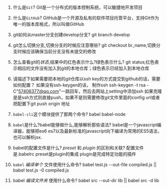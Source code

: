 1. 什么是`Git`?
Git是一个分布式的版本控制系统，可以敏捷地开发项目

2. 什么是`GitHub`?
GitHub是一个开源及私有的软件项目托管平台，支持Git作为唯一的版本库格式，所以叫做GitHub

3. git如何从master分支创建develop分支?
git branch develop

4. git怎么切换分支,切换分支的时候应注意哪些?
git checkout br_name,切换分支时候应该确保当前分支没有未提交的修改

5. 怎么查看git的*状态*,结果中的红色表示什么?绿色表示什么?
git status;红色表示相应的文件没有加入到git的本地仓库；绿色表示已经加入到本地仓库

5. 请描述下如果需要把本地的git仓库以ssh key的方式提交到github的话，需要如何配置？
 如果没有ssh-keygen的话， 制作ssh ssh-keygen -t rsa -C"57406377@qq.com"一路回车，然后去网站上setting中添加ssh
 如果克隆是是ssh方式则直接push，如果不是则需要修改git文件里面的config url或者把配置下git push origin 地址

6. `babel-cli`这个模块提供了那两个命令?
babel babel-node

7. `babel`是什么?babel能够做什么,能够解析那些语法?
 babel是一个javascript编译器，能够把es6 es7以及最新标准的javascript向下编译为常用的ES5语法，也可以解析jsx.

8. babel的配置文件是什么? *preset* 和 *plugin* 的区别和关联?
 配置文件是.babelrc
 preset是plugin的集成
 plugin是完成特定功能的插件

9. `babel` *编译单个* 文件使用什么命令?
babel test.js --out-file compiled.js || babel test.js -0 compiled.js

10. babel *编译文件夹* 使用什么命令?
babel src --out-dir lib || babel src -d lib
